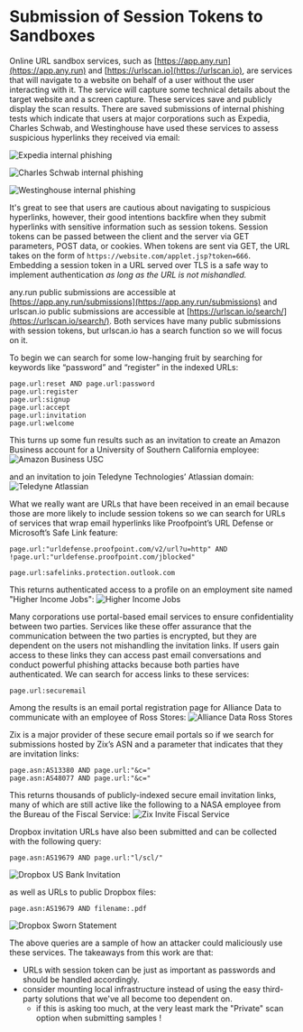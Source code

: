 # Submission of Session Tokens to Sandboxes

Online URL sandbox services, such as [https://app.any.run](https://app.any.run) and [https://urlscan.io](https://urlscan.io), are services that will navigate to a website on behalf of a user without the user interacting with it. The service will capture some technical details about the target website and a screen capture. These services save and publicly display the scan results. There are saved submissions of internal phishing tests which indicate that users at major corporations such as Expedia, Charles Schwab, and Westinghouse have used these services to assess suspicious hyperlinks they received via email:

![Expedia internal phishing](/images/expedia_phishing.jpg)

![Charles Schwab internal phishing](/images/schwab_phishing.jpg)

![Westinghouse internal phishing](/images/westinghouse_phishing.jpg)

It's great to see that users are cautious about navigating to suspicious hyperlinks, however, their good intentions backfire when they submit hyperlinks with sensitive information such as session tokens. Session tokens can be passed between the client and the server via GET parameters, POST data, or cookies. When tokens are sent via GET, the URL takes on the form of `https://website.com/applet.jsp?token=666`. Embedding a session token in a URL served over TLS is a safe way to implement authentication _as long as the URL is not mishandled._

any.run public submissions are accessible at [https://app.any.run/submissions](https://app.any.run/submissions) and urlscan.io public submissions are accessible at [https://urlscan.io/search/](https://urlscan.io/search/). Both services have many public submissions with session tokens, but urlscan.io has a search function so we will focus on it.

To begin we can search for some low-hanging fruit by searching for keywords like “password” and “register” in the indexed URLs:
```
page.url:reset AND page.url:password
page.url:register
page.url:signup
page.url:accept
page.url:invitation
page.url:welcome
```

This turns up some fun results such as an invitation to create an Amazon Business account for a University of Southern California employee:
![Amazon Business USC](/images/amazon_business_usc.jpg)

and an invitation to join Teledyne Technologies’ Atlassian domain:
![Teledyne Atlassian](/images/teledyne_atlassian.jpg)

What we really want are URLs that have been received in an email because those are more likely to include session tokens so we can search for URLs of services that wrap email hyperlinks like Proofpoint’s URL Defense or Microsoft’s Safe Link feature:
```
page.url:"urldefense.proofpoint.com/v2/url?u=http" AND !page.url:"urldefense.proofpoint.com/jblocked"

page.url:safelinks.protection.outlook.com
```

This returns authenticated access to a profile on an employment site named "Higher Income Jobs":
![Higher Income Jobs](/images/higherincomejobs.jpg)

Many corporations use portal-based email services to ensure confidentiality between two parties. Services like these offer assurance that the communication between the two parties is encrypted, but they are dependent on the users not mishandling the invitation links. If users gain access to these links they can access past email conversations and conduct powerful phishing attacks because both parties have authenticated. We can search for access links to these services:
```
page.url:securemail
```

Among the results is an email portal registration page for Alliance Data to communicate with an employee of Ross Stores:
![Alliance Data Ross Stores](/images/alliance_data_ross.jpg)

Zix is a major provider of these secure email portals so if we search for submissions hosted by Zix’s ASN and a parameter that indicates that they are invitation links:
```
page.asn:AS13380 AND page.url:"&c="
page.asn:AS48077 AND page.url:"&c="
```

This returns thousands of publicly-indexed secure email invitation links, many of which are still active like the following to a NASA employee from the Bureau of the Fiscal Service:
![Zix Invite Fiscal Service](/images/fiscal_service_nasa.jpg)

Dropbox invitation URLs have also been submitted and can be collected with the following query:
```
page.asn:AS19679 AND page.url:"l/scl/"
```
![Dropbox US Bank Invitation](/images/dropbox_usbank.jpg)

as well as URLs to public Dropbox files:
```
page.asn:AS19679 AND filename:.pdf
```
![Dropbox Sworn Statement](/images/dropbox_sworn_statement.jpg)

The above queries are a sample of how an attacker could maliciously use these services. The takeaways from this work are that:
* URLs with session token can be just as important as passwords and should be handled accordingly.
* consider mounting local infrastructure instead of using the easy third-party solutions that we've all become too dependent on.
	* if this is asking too much, at the very least mark the "Private" scan option when submitting samples !
